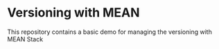 # Versioning with MEAN

This repository contains a basic demo for managing the versioning with MEAN Stack

